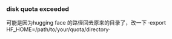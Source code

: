 ### disk quota exceeded
可能是因为hugging face 的路径回去原来的目录了，改一下
·export HF_HOME=/path/to/your/quota/directory·
